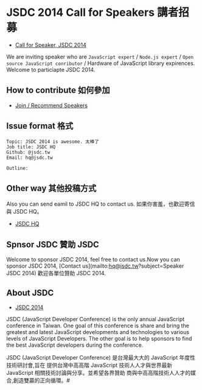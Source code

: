 # JSDC 2014 Call for Speakers 講者招募

 * [Call for Speaker, JSDC 2014](https://github.com/jsdc2014/speaker/issues/new)

We are inviting speaker who are `JavaScript expert` / `Node.js expert` / `Open source JavaScript conributor` / Hardware of JavaScript library expirences. Welcome to particiapte JSDC 2014.

## How to contribute 如何參加 

 * [Join / Recommend Speakers](https://github.com/jsdc2014/speaker/issues/new)
 
## Issue format 格式
	
	Topic: JSDC 2014 is awesome. 太棒了
	Job title: JSDC HQ
	Github: @jsdc.tw
	Email: hq@jsdc.tw
	
	Outline:

## Other way 其他投稿方式

Also you can send eamil to JSDC HQ to contact us.
如果你害羞，也歡迎寄信與 JSDC HQ。

 * [JSDC HQ](hq@jsdc.tw)

## Spnsor JSDC 贊助 JSDC

Welcome to sponsor JSDC 2014, feel free to contact us.Now you can sponsor JSDC 2014, [Contact us](mailto:hq@jsdc.tw?subject=Speaker JSDC 2014) 歡迎各單位贊助 JSDC 2014.

## About JSDC

 * [JSDC 2014](http://2014.jsdc.tw/)

JSDC (JavaScript Developer Conference) is the only annual JavaScript conference in Taiwan. One goal of this conference is share and bring the greatest and latest JavaScript developments and technologies to various levels of JavaScript Developers. The other goal is to help sponsors to find the best JavaScript developers during the conference.

JSDC (JavaScript Developer Conference) 是台灣最⼤大的 JavaScript 年度性技術研討會,旨在 提供台灣中⾼高階 JavaScript 技術⼈人才與世界最新 JavaScript 相關技術討論與分享。並希望各界贊助 商與中⾼高階技術⼈人才的媒合,創造雙贏的正向循環。#

